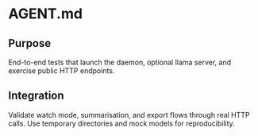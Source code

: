 # AGENT.md

## Purpose
End-to-end tests that launch the daemon, optional llama server, and exercise public HTTP endpoints.

## Integration
Validate watch mode, summarisation, and export flows through real HTTP calls. Use temporary directories and mock models for reproducibility.
